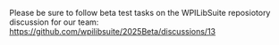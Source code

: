 Please be sure to follow beta test tasks on the WPILibSuite reposiotory discussion for our team:
https://github.com/wpilibsuite/2025Beta/discussions/13
